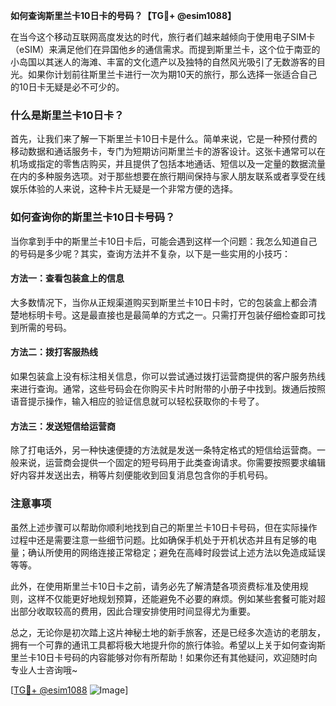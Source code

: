 **如何查询斯里兰卡10日卡的号码？【TG💪+ @esim1088】**

在当今这个移动互联网高度发达的时代，旅行者们越来越倾向于使用电子SIM卡（eSIM）来满足他们在异国他乡的通信需求。而提到斯里兰卡，这个位于南亚的小岛国以其迷人的海滩、丰富的文化遗产以及独特的自然风光吸引了无数游客的目光。如果你计划前往斯里兰卡进行一次为期10天的旅行，那么选择一张适合自己的10日卡无疑是必不可少的。

### 什么是斯里兰卡10日卡？

首先，让我们来了解一下斯里兰卡10日卡是什么。简单来说，它是一种预付费的移动数据和通话服务卡，专门为短期访问斯里兰卡的游客设计。这张卡通常可以在机场或指定的零售店购买，并且提供了包括本地通话、短信以及一定量的数据流量在内的多种服务选项。对于那些想要在旅行期间保持与家人朋友联系或者享受在线娱乐体验的人来说，这种卡片无疑是一个非常方便的选择。

### 如何查询你的斯里兰卡10日卡号码？

当你拿到手中的斯里兰卡10日卡后，可能会遇到这样一个问题：我怎么知道自己的号码是多少呢？其实，查询方法并不复杂，以下是一些实用的小技巧：

#### 方法一：查看包装盒上的信息

大多数情况下，当你从正规渠道购买到斯里兰卡10日卡时，它的包装盒上都会清楚地标明卡号。这是最直接也是最简单的方式之一。只需打开包装仔细检查即可找到所需的号码。

#### 方法二：拨打客服热线

如果包装盒上没有标注相关信息，你可以尝试通过拨打运营商提供的客户服务热线来进行查询。通常，这些号码会在你购买卡片时附带的小册子中找到。拨通后按照语音提示操作，输入相应的验证信息就可以轻松获取你的卡号了。

#### 方法三：发送短信给运营商

除了打电话外，另一种快速便捷的方法就是发送一条特定格式的短信给运营商。一般来说，运营商会提供一个固定的短号码用于此类查询请求。你需要按照要求编辑好内容并发送出去，稍等片刻便能收到回复消息包含你的手机号码。

### 注意事项

虽然上述步骤可以帮助你顺利地找到自己的斯里兰卡10日卡号码，但在实际操作过程中还是需要注意一些细节问题。比如确保手机处于开机状态并且有足够的电量；确认所使用的网络连接正常稳定；避免在高峰时段尝试上述方法以免造成延误等等。

此外，在使用斯里兰卡10日卡之前，请务必先了解清楚各项资费标准及使用规则，这样不仅能更好地规划预算，还能避免不必要的麻烦。例如某些套餐可能对超出部分收取较高的费用，因此合理安排使用时间显得尤为重要。

总之，无论你是初次踏上这片神秘土地的新手旅客，还是已经多次造访的老朋友，拥有一个可靠的通讯工具都将极大地提升你的旅行体验。希望以上关于如何查询斯里兰卡10日卡号码的内容能够对你有所帮助！如果你还有其他疑问，欢迎随时向专业人士咨询哦~

[[TG💪+ @esim1088](https://t.me/s/esim1088) ![Image](https://i.postimg.cc/4NQfJmqS/Snipaste-2025-05-13-00-14-12.png)]